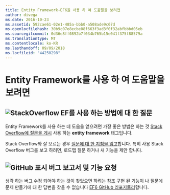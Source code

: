 ```yaml
---
title: Entity Framework-EF6을 사용 하 여 도움말을 보려면
author: divega
ms.date: 2016-10-23
ms.assetid: 592cae61-02e1-485a-bbb0-a508ade9c67d
ms.openlocfilehash: 30b9c07e8ecbe08f663f3ad3f0f32abfbbbd05eb
ms.sourcegitcommit: 0d36e8ff0892b7f034b765b15e041f375f88579a
ms.translationtype: MT
ms.contentlocale: ko-KR
ms.lasthandoff: 09/09/2018
ms.locfileid: "44250298"
---
```

# <a name="get-help-using-entity-framework"></a>Entity Framework를 사용 하 여 도움말을 보려면
## <a name="stackoverflowef6mediastackoverflowpng-questions-about-using-ef"></a>![StackOverflow](~/ef6/media/stackoverflow.png) EF를 사용 하는 방법에 대 한 질문  

Entity Framework를 사용 하는 데 도움을 얻으려면 가장 좋은 방법은 하는 것 [Stack Overflow에 질문을 게시](http://stackoverflow.com/questions/ask) 사용 하는 **entity framework** 태그입니다.  

Stack Overflow와 잘 모르는 경우 [질문에 대 한 지침을 읽고](http://stackoverflow.com/help/asking)합니다. 특히 사용 Stack Overflow 버그를 보고 하려면, 로드맵 질문 하거나 새 기능을 제안 합니다.  

## <a name="github-markef6mediagithub-mark-32pxpng-bug-reports-and-feature-requests"></a>![GitHub 표시](~/ef6/media/github-mark-32px.png) 버그 보고서 및 기능 요청  

생각 하는 버그 수정 되어야 하는 것이 찾았으면 하려는 참조 구현 된 기능이 나 질문에 문제 만들기에 대 한 답변을 찾을 수 없습니다 [EF6 GitHub 리포지토리](https://github.com/aspnet/EntityFramework6/issues)합니다.

